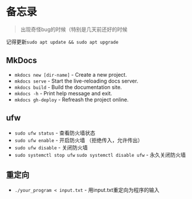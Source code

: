 # 备忘录
> 出现奇怪bug的时候（特别是几天前还好的时候
>
记得更新`sudo apt update && sudo apt upgrade`
## MkDocs
* `mkdocs new [dir-name]` - Create a new project.
* `mkdocs serve` - Start the live-reloading docs server.
* `mkdocs build` - Build the documentation site.
* `mkdocs -h` - Print help message and exit.
* `mkdocs gh-deploy` - Refreash the project online.

## ufw
* `sudo ufw status` - 查看防火墙状态
* `sudo ufw enable` - 开启防火墙 （拒绝传入，允许传出）
* `sudo ufw disable` - 关闭防火墙
* `sudo systemctl stop ufw` `sudo systemctl disable ufw` - 永久关闭防火墙

## 重定向
* `./your_program < input.txt` - 用input.txt重定向为程序的输入